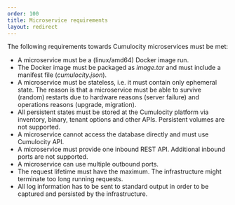 ```yaml
---
order: 100
title: Microservice requirements
layout: redirect
---
```


The following requirements towards Cumulocity microservices must be met:

* A microservice must be a (linux/amd64) Docker image run.
* The Docker image must be packaged as _image.tar_ and must include a manifest file (_cumulocity.json_).
* A microservice must be stateless, i.e. it must contain only ephemeral state. The reason is that a microservice must be able to survive (random) restarts due to hardware reasons (server failure) and operations reasons (upgrade, migration).
* All persistent states must be stored at the Cumulocity platform via inventory, binary, tenant options and other APIs. Persistent volumes are not supported.
* A microservice cannot access the database directly and must use Cumulocity API.
* A microservice must provide one inbound REST API. Additional inbound ports are not supported.
* A microservice can use multiple outbound ports.
* The request lifetime must have the maximum. The infrastructure might terminate too long running requests.
* All log information has to be sent to standard output in order to be captured and persisted by the infrastructure.
